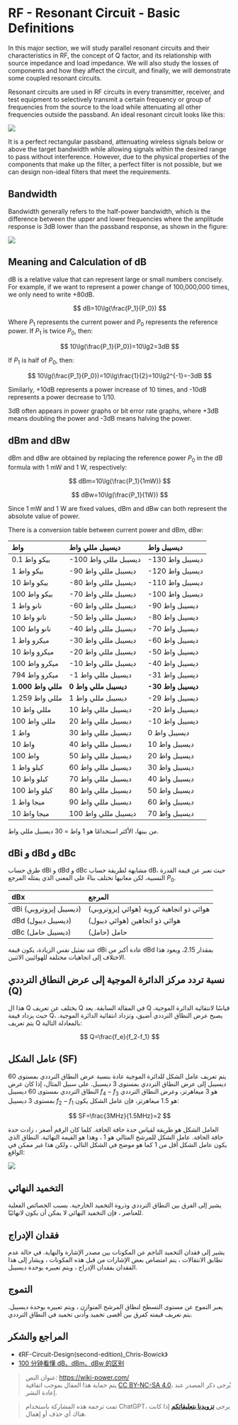 # RF - Resonant Circuit - Basic Definitions

In this major section, we will study parallel resonant circuits and their characteristics in RF, the concept of Q factor, and its relationship with source impedance and load impedance. We will also study the losses of components and how they affect the circuit, and finally, we will demonstrate some coupled resonant circuits.

Resonant circuits are used in RF circuits in every transmitter, receiver, and test equipment to selectively transmit a certain frequency or group of frequencies from the source to the load while attenuating all other frequencies outside the passband. An ideal resonant circuit looks like this:

![](https://img.wiki-power.com/d/wiki-media/img/20220411160533.png)

It is a perfect rectangular passband, attenuating wireless signals below or above the target bandwidth while allowing signals within the desired range to pass without interference. However, due to the physical properties of the components that make up the filter, a perfect filter is not possible, but we can design non-ideal filters that meet the requirements.

## Bandwidth

Bandwidth generally refers to the half-power bandwidth, which is the difference between the upper and lower frequencies where the amplitude response is 3dB lower than the passband response, as shown in the figure:

![](https://img.wiki-power.com/d/wiki-media/img/20220411161650.png)

## Meaning and Calculation of dB

dB is a relative value that can represent large or small numbers concisely. For example, if we want to represent a power change of 100,000,000 times, we only need to write +80dB.

$$
dB=10\lg(\frac{P_1}{P_0})
$$

Where $P_1$ represents the current power and $P_0$ represents the reference power. If $P_1$ is twice $P_0$, then:

$$
10\lg(\frac{P_1}{P_0})=10\lg2=3dB
$$

If $P_1$ is half of $P_0$, then:

$$
10\lg(\frac{P_1}{P_0})=10\lg\frac{1}{2}=10\lg2^{-1}=-3dB
$$

Similarly, +10dB represents a power increase of 10 times, and -10dB represents a power decrease to 1/10.

3dB often appears in power graphs or bit error rate graphs, where +3dB means doubling the power and -3dB means halving the power.

## dBm and dBw

dBm and dBw are obtained by replacing the reference power $P_0$ in the dB formula with 1 mW and 1 W, respectively:

$$
dBm=10\lg(\frac{P_1}{1mW})
$$

$$
dBw=10\lg(\frac{P_1}{1W})
$$

Since 1 mW and 1 W are fixed values, dBm and dBw can both represent the absolute value of power.

There is a conversion table between current power and dBm, dBw:


| واط         | ديسيبل مللي واط | ديسيبل واط |
| :----------- | :-------- | :---------- |
| 0.1 بيكو واط       | -100 ديسيبل مللي واط  | -130 ديسيبل واط    |
| 1 بيكو واط         | -90 ديسيبل مللي واط   | -120 ديسيبل واط    |
| 10 بيكو واط        | -80 ديسيبل مللي واط   | -110 ديسيبل واط    |
| 100 بيكو واط       | -70 ديسيبل مللي واط   | -100 ديسيبل واط    |
| 1 نانو واط         | -60 ديسيبل مللي واط   | -90 ديسيبل واط     |
| 10 نانو واط        | -50 ديسيبل مللي واط   | -80 ديسيبل واط     |
| 100 نانو واط       | -40 ديسيبل مللي واط   | -70 ديسيبل واط     |
| 1 ميكرو واط         | -30 ديسيبل مللي واط   | -60 ديسيبل واط     |
| 10 ميكرو واط        | -20 ديسيبل مللي واط   | -50 ديسيبل واط     |
| 100 ميكرو واط       | -10 ديسيبل مللي واط   | -40 ديسيبل واط     |
| 794 ميكرو واط       | -1 ديسيبل مللي واط    | -31 ديسيبل واط     |
| **1.000 مللي واط** | **0 ديسيبل مللي واط** | **-30 ديسيبل واط** |
| 1.259 مللي واط     | 1 ديسيبل مللي واط     | -29 ديسيبل واط     |
| 10 مللي واط        | 10 ديسيبل مللي واط    | -20 ديسيبل واط     |
| 100 مللي واط       | 20 ديسيبل مللي واط    | -10 ديسيبل واط     |
| 1 واط          | 30 ديسيبل مللي واط    | 0 ديسيبل واط       |
| 10 واط         | 40 ديسيبل مللي واط    | 10 ديسيبل واط      |
| 100 واط        | 50 ديسيبل مللي واط    | 20 ديسيبل واط      |
| 1 كيلو واط         | 60 ديسيبل مللي واط    | 30 ديسيبل واط      |
| 10 كيلو واط        | 70 ديسيبل مللي واط    | 40 ديسيبل واط      |
| 100 كيلو واط       | 80 ديسيبل مللي واط    | 50 ديسيبل واط      |
| 1 ميجا واط         | 90 ديسيبل مللي واط    | 60 ديسيبل واط      |
| 10 ميجا واط        | 100 ديسيبل مللي واط   | 70 ديسيبل واط      |

من بينها، الأكثر استخدامًا هو 1 واط = 30 ديسيبل مللي واط.

## dBi و dBd و dBc

طرق حساب dBi و dBd و dBc مشابهة لطريقة حساب dB، حيث تعبر عن قيمة القدرة النسبية، لكن معانيها تختلف بناءً على المعنى الذي يمثله المرجع $P_0$.

| dBx                     | المرجع                          |
| :---------------------- | :-------------------------------- |
| dBi (ديسيبل إيزوتروبي) | هوائي ذو اتجاهية كروية (هوائي إيزوتروبي) |
| dBd (ديسيبل ديبول)    | هوائي ذو اتجاهين (هوائي ديبول)      |
| dBc (ديسيبل حامل)   | حامل (حامل)                   |

عند تمثيل نفس الزيادة، يكون قيمة dBi عادة أكبر من dBd بمقدار 2.15، ويعود هذا الاختلاف إلى اتجاهيات مختلفة للهوائيين الاثنين.

## نسبة تردد مركز الدائرة الموجية إلى عرض النطاق الترددي (Q)

هذا ال Q يختلف عن تعريف Q في المقالة السابقة. يعد Q قياسًا لانتقائية الدائرة الموجية، حيث يزداد قيمة Q، يصبح عرض النطاق الترددي أضيق، وتزداد انتقائية الدائرة الموجية. يتم تعريف Q بالمعادلة التالية:

$$
Q=\frac{f_e}{f_2-f_1}
$$

## عامل الشكل (SF)

يتم تعريف عامل الشكل للدائرة الموجية عادة بنسبة عرض النطاق الترددي بمستوى 60 ديسيبل إلى عرض النطاق الترددي بمستوى 3 ديسيبل. على سبيل المثال، إذا كان عرض النطاق الترددي بمستوى 60 ديسيبل $f_4 - f_3$ هو 3 ميغاهرتز، وعرض النطاق الترددي بمستوى 3 ديسيبل $f_2-f_1$ هو 1.5 ميغاهرتز، فإن عامل الشكل يكون:

$$
SF=\frac{3MHz}{1.5MHz}=2
$$

العامل الشكل هو طريقة لقياس حدة حافة الحافة. كلما كان الرقم أصغر ، زادت حدة حافة الحافة. عامل الشكل للمرشح المثالي هو 1 ، وهذا هو القيمة النهائية. النطاق الذي يكون عامل الشكل أقل من 1 كما هو موضح في الشكل التالي ، ولكن هذا غير ممكن في الواقع:

![](https://img.wiki-power.com/d/wiki-media/img/20220411163003.png)

## التخميد النهائي

يشير إلى الفرق بين النطاق الترددي وذروة التخميد الخارجية. بسبب الخصائص الفعلية للعناصر ، فإن التخميد النهائي لا يمكن أن يكون لانهائيًا.

## فقدان الإدراج

يشير إلى فقدان التخميد الناجم عن المكونات بين مصدر الإشارة والنهاية. في حالة عدم تطابق الانتقالات ، يتم امتصاص بعض الإشارات من قبل هذه المكونات ، ويشار إلى هذا الفقدان بفقدان الإدراج ، ويتم تعبيره بوحدة ديسيبل.

## التموج

يعبر التموج عن مستوى التسطح لنطاق المرشح المتوازن ، ويتم تعبيره بوحدة ديسيبل. يتم تعريف قيمته كفرق بين أقصى تخميد وأدنى تخميد في النطاق الترددي.

## المراجع والشكر

- 《RF-Circuit-Design(second-edition)\_Chris-Bowick》
- [100 分钟看懂 dB、dBm、dBw 的区别](https://mp.weixin.qq.com/s/R2JhFOAvphBExxE2xb951Q)

> عنوان النص: <https://wiki-power.com/>  
> يتم حماية هذا المقال بموجب اتفاقية [CC BY-NC-SA 4.0](https://creativecommons.org/licenses/by/4.0/deed.zh)، يُرجى ذكر المصدر عند إعادة النشر.

> تمت ترجمة هذه المشاركة باستخدام ChatGPT، يرجى [**تزويدنا بتعليقاتكم**](https://github.com/linyuxuanlin/Wiki_MkDocs/issues/new) إذا كانت هناك أي حذف أو إهمال.